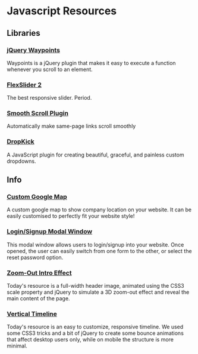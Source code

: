
# Javascript Resources


## Libraries


### [jQuery Waypoints](http://imakewebthings.com/jquery-waypoints/)

Waypoints is a jQuery plugin that makes it easy to execute a function whenever you scroll to an element.


### [FlexSlider 2](http://flexslider.woothemes.com/)

The best responsive slider. Period.


### [Smooth Scroll Plugin](https://github.com/kswedberg/jquery-smooth-scroll)

Automatically make same-page links scroll smoothly


### [DropKick](https://github.com/Robdel12/DropKick)

A JavaScript plugin for creating beautiful, graceful, and painless custom dropdowns.


### 


## Info


### [Custom Google Map](http://codyhouse.co/gem/custom-google-map/)

A custom google map to show company location on your website. It can be easily customised to perfectly fit your website style!


### [Login/Signup Modal Window](http://codyhouse.co/gem/loginsignup-modal-window/)

This modal window allows users to login/signup into your website. Once opened, the user can easily switch from one form to the other, or select the reset password option.


### [Zoom-Out Intro Effect](http://codyhouse.co/gem/pull-out-intro-effect/)

Today's resource is a full-width header image, animated using the CSS3 scale property and jQuery to simulate a 3D zoom-out effect and reveal the main content of the page.


### [Vertical Timeline](http://codyhouse.co/gem/vertical-timeline/)

Today's resource is an easy to customize, responsive timeline. We used some CSS3 tricks and a bit of jQuery to create some bounce animations that affect desktop users only, while on mobile the structure is more minimal.